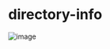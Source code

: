 # directory-info

![image](https://user-images.githubusercontent.com/35516367/166586249-4622450c-1911-47fc-a4df-535ae4d79366.png)
